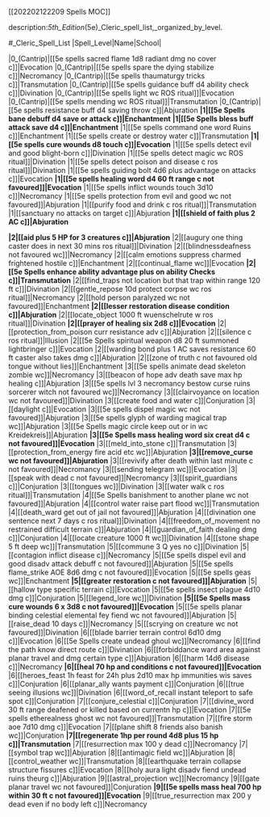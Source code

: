 [[202202122209 Spells MOC]]

description:_5th_Edition_(5e)_Cleric_spell_list,_organized_by_level.

#_Cleric_Spell_List
|Spell_Level|Name|School|

|0_(Cantrip)|[[5e spells sacred flame 1d8 radiant dmg no cover c]]|Evocation
|0_(Cantrip)|[[5e spells spare the dying stabilize c]]|Necromancy
|0_(Cantrip)|[[5e spells thaumaturgy tricks c]]|Transmutation
|0_(Cantrip)|[[5e spells guidance buff d4 ability check c]]|Divination
|0_(Cantrip)|[[5e spells light wc ROS ritual]]|Evocation
|0_(Cantrip)|[[5e spells mending wc ROS ritual]]|Transmutation
|0_(Cantrip)|[[5e spells resistance buff d4 saving throw c]]|Abjuration
**|1|[[5e Spells bane debuff d4 save or attack c]]|Enchantment**
**|1|[[5e Spells bless buff attack save d4 c]]|Enchantment**
|1|[[5e spells command one word Ruins c]]|Enchantment
|1|[[5e spells create or destroy water c]]|Transmutation
**|1|[[5e spells cure wounds d8 touch c]]|Evocation**
|1|[[5e spells detect evil and good blight-born c]]|Divination
|1|[[5e spells detect magic wc ROS ritual]]|Divination
|1|[[5e spells detect poison and disease c ros ritual]]|Divination
|1|[[5e spells guiding bolt 4d6 plus advantage on attacks c]]|Evocation
**|1|[[5e spells healing word d4 60 ft range c not favoured]]|Evocation**
|1|[[5e spells inflict wounds touch 3d10 c]]|Necromancy
|1|[[5e spells protection from evil and good wc not favoured]]|Abjuration
|1|[[purify food and drink c ros ritual]]|Transmutation
|1|[[sanctuary no attacks on target c]]|Abjuration
**|1|[[shield of faith plus 2 AC c]]|Abjuration**


**|2|[[aid plus 5 HP for 3 creatures c]]|Abjuration**
|2|[[augury one thing caster does in next 30 mins ros ritual]]|Divination
|2|[[blindnessdeafness not favoured wc]]|Necromancy
|2|[[calm emotions suppress charmed frightened hostile c]]|Enchantment
|2|[[continual_flame wc]]|Evocation
**|2|[[5e Spells enhance ability advantage plus on ability Checks c]]|Transmutation**
|2|[[find_traps not location but that trap within range 120 ft c]]|Divination
|2|[[gentle_repose 10d protect corpse wc ros ritual]]|Necromancy
|2|[[hold person paralyzed wc not favoured]]|Enchantment
**|2|[[lesser restoration disease condition c]]|Abjuration**
|2|[[locate_object 1000 ft wuenschelrute w ros ritual]]|Divination
**|2|[[prayer of healing six 2d8 c]]|Evocation**
|2|[[protection_from_poison curr resistance adv c]]|Abjuration
|2|[[silence c ros ritual]]|Illusion
|2|[[5e Spells spiritual weapon d8 20 ft  summoned lightbringer c]]|Evocation
|2|[[warding bond plus 1 AC saves resistance 60 ft caster also takes dmg c]]|Abjuration
|2|[[zone of truth c not favoured old tongue without lies]]|Enchantment
|3|[[5e spells animate dead skeleton zombie wc]]|Necromancy
|3|[[beacon of hope adv death save max hp healing c]]|Abjuration
|3|[[5e spells lvl 3 necromancy bestow curse ruins sorcerer witch not favoured wc]]|Necromancy
|3|[[clairvoyance on location wc not favoured]]|Divination
|3|[[create food and water c]]|Conjuration
|3|[[daylight c]]|Evocation
|3|[[5e spells dispel magic wc not favoured]]|Abjuration
|3|[[5e spells glyph of warding magical trap wc]]|Abjuration
|3|[[5e Spells magic circle keep out or in wc Kreidekreis]]|Abjuration
**|3|[[5e Spells mass healing word six creat d4 c not favoured]]|Evocation**
|3|[[meld_into_stone c]]|Transmutation
|3|[[protection_from_energy fire acid etc wc]]|Abjuration
**|3|[[remove_curse wc not favoured]]|Abjuration**
|3|[[revivify after death within last minute c not favoured]]|Necromancy
|3|[[sending telegram wc]]|Evocation
|3|[[speak with dead c not favoured]]|Necromancy
|3|[[spirit_guardians c]]|Conjuration
|3|[[tongues wc]]|Divination
|3|[[water walk c ros ritual]]|Transmutation
|4|[[5e Spells banishment to another plane wc not favoured]]|Abjuration
|4|[[control water raise part flood wc]]|Transmutation
|4|[[death_ward get out of jail not favoured]]|Abjuration
|4|[[divination one sentence next 7 days c ros ritual]]|Divination
|4|[[freedom_of_movement no restrained difficult terrain c]]|Abjuration
|4|[[guardian_of_faith dealing dmg c]]|Conjuration
|4|[[locate creature 1000 ft wc]]|Divination
|4|[[stone shape 5 ft deep wc]]|Transmutation
|5|[[commune 3 Q yes no c]]|Divination
|5|[[contagion inflict disease c]]|Necromancy
|5|[[5e spells dispel evil and good disadv attack debuff c not favoured]]|Abjuration
|5|[[5e spells flame_strike AOE 8d6 dmg c not favoured]]|Evocation
|5|[[5e spells geas wc]]|Enchantment
**|5|[[greater restoration c not favoured]]|Abjuration**
|5|[[hallow type specific terrain c]]|Evocation
|5|[[5e spells insect plague 4d10 dmg c]]|Conjuration
|5|[[legend_lore wc]]|Divination
**|5|[[5e Spells mass cure wounds 6 x 3d8 c not favoured]]|Evocation**
|5|[[5e spells planar binding celestial elemental fey fiend wc not favoured]]|Abjuration
|5|[[raise_dead 10 days c]]|Necromancy
|5|[[scrying on creature wc not favoured]]|Divination
|6|[[blade barrier terrain control 6d10 dmg c]]|Evocation
|6|[[5e Spells create undead ghoul wc]]|Necromancy
|6|[[find the path know direct route c]]|Divination
|6|[[forbiddance ward area against planar travel and dmg certain type c]]|Abjuration
|6|[[harm 14d6 disease c]]|Necromancy
**|6|[[heal 70 hp and conditions c not favoured]]|Evocation**
|6|[[heroes_feast 1h feast for 24h plus 2d10 max hp immunities wis saves c]]|Conjuration
|6|[[planar_ally wants payment c]]|Conjuration
|6|[[true seeing illusions wc]]|Divination
|6|[[word_of_recall instant teleport to safe spot c]]|Conjuration
|7|[[conjure_celestial c]]|Conjuration
|7|[[divine_word 30 ft range deafened or killed based on currentn hp c]]|Evocation
|7|[[5e spells etherealness ghost wc not favoured]]|Transmutation
|7|[[fire storm aoe 7d10 dmg c]]|Evocation
|7|[[plane shift 8 friends also banish wc]]|Conjuration
**|7|[[regenerate 1hp per round 4d8 plus 15 hp c]]|Transmutation**
|7|[[resurrection max 100 y dead c]]|Necromancy
|7|[[symbol trap wc]]|Abjuration
|8|[[antimagic field wc]]|Abjuration
|8|[[control_weather wc]]|Transmutation
|8|[[earthquake terrain collapse structure fissures c]]|Evocation
|8|[[holy aura light disadv fiend undead ruins theurg c]]|Abjuration
|9|[[astral_projection wc]]|Necromancy
|9|[[gate planar travel wc not favoured]]|Conjuration
**|9|[[5e spells mass heal 700 hp within 30 ft c not favoured]]|Evocation**
|9|[[true_resurrection max 200 y dead even if no body left c]]|Necromancy
